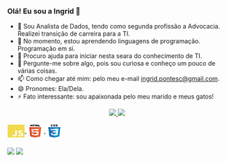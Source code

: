 ### Olá! Eu sou a Ingrid 👋

- 🔭 Sou Analista de Dados, tendo como segunda profissão a Advocacia. Realizei transição de carreira para a TI.
- 🌱 No momento, estou aprendendo linguagens de programação. Programação em si.
- 🤔 Procuro ajuda para iniciar nesta seara do conhecimento de TI.
- 💬 Pergunte-me sobre algo, pois sou curiosa e conheço um pouco de várias coisas.
- 📫 Como chegar até mim: pelo meu e-mail ingrid.pontesc@gmail.com.
- 😄 Pronomes: Ela/Dela.
- ⚡ Fato interessante: sou apaixonada pelo meu marido e meus gatos!

<div align="center">
  <a href="https://github.com/Pontes-Ingrid">
  <img height="180em" src="https://github-readme-stats.vercel.app/api?username=Pontes-Ingrid&show_icons=true&theme=tokyonight&include_all_commits=true&count_private=true"/>
  <img height="180em" src="https://github-readme-stats.vercel.app/api/top-langs/?username=Pontes-Ingrid&layout=compact&langs_count=7&theme=tokyonight"/>
</div>

<div style="display: inline_block"><br>
  <img align="center" alt="Rafa-Js" height="30" width="40" src="https://raw.githubusercontent.com/devicons/devicon/master/icons/javascript/javascript-plain.svg">
  <img align="center" alt="Rafa-Ts" height="30" width="40" src="https://raw.githubusercontent.com/devicons/devicon/master/icons/html5/html5-original-wordmark.svg">
  <img align="center" alt="Rafa-React" height="30" width="40" src="https://raw.githubusercontent.com/devicons/devicon/master/icons/css3/css3-original-wordmark.svg">
</div>

###

<div> 
  <a href = "mailto:ingrid.pontesc@gmail.com"><img src="https://img.shields.io/badge/-Gmail-%23333?style=for-the-badge&logo=gmail&logoColor=white" target="_blank"></a>
  <a href="https://www.linkedin.com/in/ingrid-pontes-da-costa/" target="_blank"><img src="https://img.shields.io/badge/-LinkedIn-%230077B5?style=for-the-badge&logo=linkedin&logoColor=white" target="_blank"></a>
 </div>
